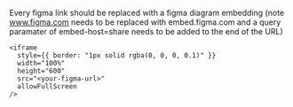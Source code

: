 Every figma link should be replaced with a figma diagram embedding (note www.figma.com needs to be replaced with embed.figma.com and a query paramater of embed-host=share needs to be added to the end of the URL)
```
<iframe 
  style={{ border: "1px solid rgba(0, 0, 0, 0.1)" }} 
  width="100%" 
  height="600" 
  src="<your-figma-url>" 
  allowFullScreen
/>
```
